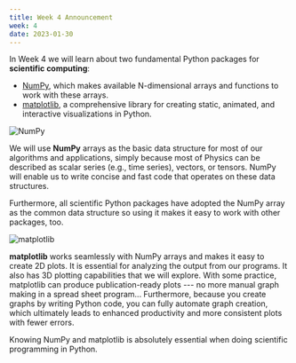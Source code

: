 ```yaml
---
title: Week 4 Announcement
week: 4
date: 2023-01-30
---
```


In Week 4 we will learn about two fundamental Python packages for
**scientific computing**:

* [NumPy](https://numpy.org/), which makes available N-dimensional
  arrays and functions to work with these arrays.
* [matplotlib](https://matplotlib.org/), a comprehensive library for
  creating static, animated, and interactive visualizations in Python.

![NumPy](https://raw.githubusercontent.com/numpy/numpy/main/branding/logo/primary/numpylogo.svg)

We will use **NumPy** arrays as the basic data structure for most of our
algorithms and applications, simply because most of Physics can be
described as scalar series (e.g., time series), vectors, or
tensors. NumPy will enable us to write concise and fast code that
operates on these data structures.

Furthermore, all scientific Python packages have adopted the NumPy
array as the common data structure so using it makes it easy to work
with other packages, too.

  
![matplotlib](https://matplotlib.org/stable/_images/sphx_glr_logos2_003_2_0x.png)

**matplotlib** works seamlessly with NumPy arrays and makes it easy to
create 2D plots. It is essential for analyzing the output from our
programs. It also has 3D plotting capabilities that we will
explore. With some practice, matplotlib can produce publication-ready
plots --- no more manual graph making in a spread sheet
program... Furthermore, because you create graphs by writing Python
code, you can fully automate graph creation, which ultimately leads to
enhanced productivity and more consistent plots with fewer
errors. 

Knowing NumPy and matplotlib is absolutely essential when doing
scientific programming in Python.
